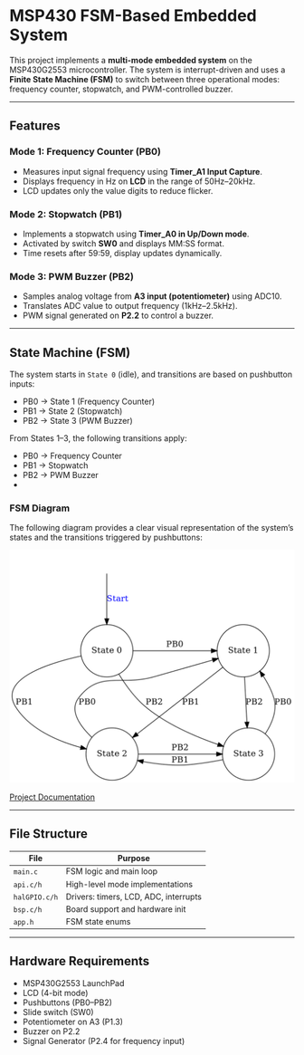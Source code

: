 # MSP430 FSM-Based Embedded System

This project implements a **multi-mode embedded system** on the MSP430G2553 microcontroller. The system is interrupt-driven and uses a **Finite State Machine (FSM)** to switch between three operational modes: frequency counter, stopwatch, and PWM-controlled buzzer.

---

## Features

### Mode 1: Frequency Counter (PB0)
- Measures input signal frequency using **Timer_A1 Input Capture**.
- Displays frequency in Hz on **LCD** in the range of 50Hz–20kHz.
- LCD updates only the value digits to reduce flicker.

### Mode 2: Stopwatch (PB1)
- Implements a stopwatch using **Timer_A0 in Up/Down mode**.
- Activated by switch **SW0** and displays MM:SS format.
- Time resets after 59:59, display updates dynamically.

### Mode 3: PWM Buzzer (PB2)
- Samples analog voltage from **A3 input (potentiometer)** using ADC10.
- Translates ADC value to output frequency (1kHz–2.5kHz).
- PWM signal generated on **P2.2** to control a buzzer.

---

## State Machine (FSM)

The system starts in `State 0` (idle), and transitions are based on pushbutton inputs:

- PB0 → State 1 (Frequency Counter)
- PB1 → State 2 (Stopwatch)
- PB2 → State 3 (PWM Buzzer)

From States 1–3, the following transitions apply:

- PB0 → Frequency Counter  
- PB1 → Stopwatch  
- PB2 → PWM Buzzer
- 
### FSM Diagram

The following diagram provides a clear visual representation of the system’s states and the transitions triggered by pushbuttons:

![FSM Diagram](DCS_Task2_FSM.png)

[Project Documentation](DCS_Task2.pdf)

---


## File Structure

| File        | Purpose |
|-------------|---------|
| `main.c`    | FSM logic and main loop |
| `api.c/h`   | High-level mode implementations |
| `halGPIO.c/h` | Drivers: timers, LCD, ADC, interrupts |
| `bsp.c/h`   | Board support and hardware init |
| `app.h`     | FSM state enums |

---

## Hardware Requirements

- MSP430G2553 LaunchPad
- LCD (4-bit mode)
- Pushbuttons (PB0–PB2)
- Slide switch (SW0)
- Potentiometer on A3 (P1.3)
- Buzzer on P2.2
- Signal Generator (P2.4 for frequency input)
